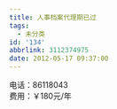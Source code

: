 ```yaml
---
title: 人事档案代理期已过
tags:
  - 未分类
id: '134'
abbrlink: 3112374975
date: 2012-05-17 09:37:00
---
```


电话：86118043  
费用：￥180元/年